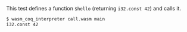 This test defines a function `$hello` (returning `i32.const 42`) and calls it.

```sh
$ wasm_coq_interpreter call.wasm main
i32.const 42

```
